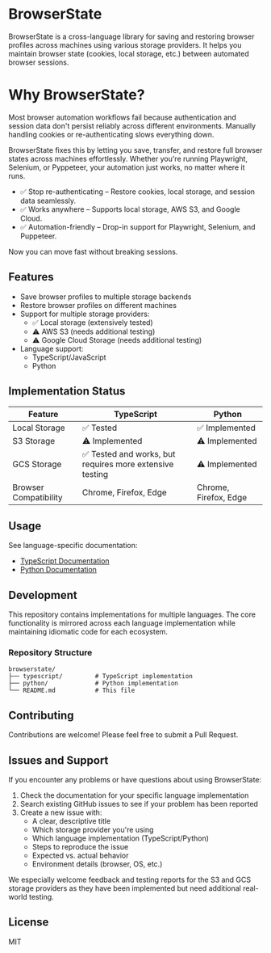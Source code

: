 # BrowserState

BrowserState is a cross-language library for saving and restoring browser profiles across machines using various storage providers. It helps you maintain browser state (cookies, local storage, etc.) between automated browser sessions.

# Why BrowserState?
Most browser automation workflows fail because authentication and session data don't persist reliably across different environments. Manually handling cookies or re-authenticating slows everything down.

BrowserState fixes this by letting you save, transfer, and restore full browser states across machines effortlessly. Whether you're running Playwright, Selenium, or Pyppeteer, your automation just works, no matter where it runs.

- ✅ Stop re-authenticating – Restore cookies, local storage, and session data seamlessly.
- ✅ Works anywhere – Supports local storage, AWS S3, and Google Cloud.
- ✅ Automation-friendly – Drop-in support for Playwright, Selenium, and Puppeteer.

Now you can move fast without breaking sessions.

## Features

- Save browser profiles to multiple storage backends
- Restore browser profiles on different machines
- Support for multiple storage providers:
  - ✅ Local storage (extensively tested)
  - ⚠️ AWS S3 (needs additional testing)
  - ⚠️ Google Cloud Storage (needs additional testing)
- Language support:
  - TypeScript/JavaScript
  - Python

## Implementation Status

| Feature | TypeScript | Python |
|---------|------------|--------|
| Local Storage | ✅ Tested | ✅ Implemented |
| S3 Storage | ⚠️ Implemented | ⚠️ Implemented |
| GCS Storage | ✅ Tested and works, but requires more extensive testing | ⚠️ Implemented |
| Browser Compatibility | Chrome, Firefox, Edge | Chrome, Firefox, Edge |

## Usage

See language-specific documentation:

- [TypeScript Documentation](typescript/README.md)
- [Python Documentation](python/README.md)

## Development

This repository contains implementations for multiple languages. The core functionality is mirrored across each language implementation while maintaining idiomatic code for each ecosystem.

### Repository Structure

```
browserstate/
├── typescript/         # TypeScript implementation
├── python/             # Python implementation
└── README.md           # This file
```

## Contributing

Contributions are welcome! Please feel free to submit a Pull Request.

## Issues and Support

If you encounter any problems or have questions about using BrowserState:

1. Check the documentation for your specific language implementation
2. Search existing GitHub issues to see if your problem has been reported
3. Create a new issue with:
   - A clear, descriptive title
   - Which storage provider you're using
   - Which language implementation (TypeScript/Python)
   - Steps to reproduce the issue
   - Expected vs. actual behavior
   - Environment details (browser, OS, etc.)

We especially welcome feedback and testing reports for the S3 and GCS storage providers as they have been implemented but need additional real-world testing.

## License

MIT 